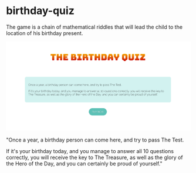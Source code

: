 # birthday-quiz
The game is a chain of mathematical riddles that will lead the child to the location of his birthday present.

<img alt="Demo" src="./demo-image-quiz.png" />

"Once a year, a birthday person can come here, and try to pass The Test.

If it's your birthday today, and you manage to answer all 10 questions correctly, you will receive the key to The Treasure, as well as the glory of the Hero of the Day, and you can certainly be proud of yourself."
